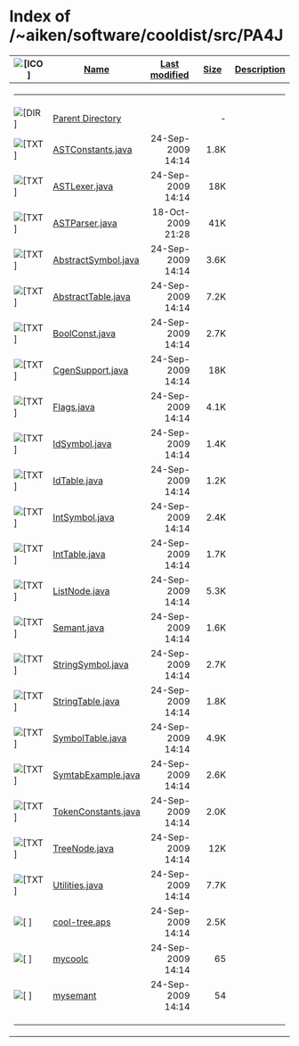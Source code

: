 # Index of /~aiken/software/cooldist/src/PA4J

<table>
<colgroup>
<col style="width: 20%" />
<col style="width: 20%" />
<col style="width: 20%" />
<col style="width: 20%" />
<col style="width: 20%" />
</colgroup>
<thead>
<tr>
<th><img src="/icons/blank.gif" alt="[ICO]" /></th>
<th><a href="?C=N;O=D">Name</a></th>
<th><a href="?C=M;O=A">Last modified</a></th>
<th><a href="?C=S;O=A">Size</a></th>
<th><a href="?C=D;O=A">Description</a></th>
</tr>
</thead>
<tbody>
<tr>
<th colspan="5"><hr /></th>
</tr>
&#10;<tr>
<td data-valign="top"><img src="/icons/back.gif" alt="[DIR]" /></td>
<td><a href="/~aiken/software/cooldist/src/">Parent Directory</a></td>
<td> </td>
<td style="text-align: right;">-</td>
<td> </td>
</tr>
<tr>
<td data-valign="top"><img src="/icons/text.gif" alt="[TXT]" /></td>
<td><a href="ASTConstants.java">ASTConstants.java</a></td>
<td style="text-align: right;">24-Sep-2009 14:14</td>
<td style="text-align: right;">1.8K</td>
<td> </td>
</tr>
<tr>
<td data-valign="top"><img src="/icons/text.gif" alt="[TXT]" /></td>
<td><a href="ASTLexer.java">ASTLexer.java</a></td>
<td style="text-align: right;">24-Sep-2009 14:14</td>
<td style="text-align: right;">18K</td>
<td> </td>
</tr>
<tr>
<td data-valign="top"><img src="/icons/text.gif" alt="[TXT]" /></td>
<td><a href="ASTParser.java">ASTParser.java</a></td>
<td style="text-align: right;">18-Oct-2009 21:28</td>
<td style="text-align: right;">41K</td>
<td> </td>
</tr>
<tr>
<td data-valign="top"><img src="/icons/text.gif" alt="[TXT]" /></td>
<td><a href="AbstractSymbol.java">AbstractSymbol.java</a></td>
<td style="text-align: right;">24-Sep-2009 14:14</td>
<td style="text-align: right;">3.6K</td>
<td> </td>
</tr>
<tr>
<td data-valign="top"><img src="/icons/text.gif" alt="[TXT]" /></td>
<td><a href="AbstractTable.java">AbstractTable.java</a></td>
<td style="text-align: right;">24-Sep-2009 14:14</td>
<td style="text-align: right;">7.2K</td>
<td> </td>
</tr>
<tr>
<td data-valign="top"><img src="/icons/text.gif" alt="[TXT]" /></td>
<td><a href="BoolConst.java">BoolConst.java</a></td>
<td style="text-align: right;">24-Sep-2009 14:14</td>
<td style="text-align: right;">2.7K</td>
<td> </td>
</tr>
<tr>
<td data-valign="top"><img src="/icons/text.gif" alt="[TXT]" /></td>
<td><a href="CgenSupport.java">CgenSupport.java</a></td>
<td style="text-align: right;">24-Sep-2009 14:14</td>
<td style="text-align: right;">18K</td>
<td> </td>
</tr>
<tr>
<td data-valign="top"><img src="/icons/text.gif" alt="[TXT]" /></td>
<td><a href="Flags.java">Flags.java</a></td>
<td style="text-align: right;">24-Sep-2009 14:14</td>
<td style="text-align: right;">4.1K</td>
<td> </td>
</tr>
<tr>
<td data-valign="top"><img src="/icons/text.gif" alt="[TXT]" /></td>
<td><a href="IdSymbol.java">IdSymbol.java</a></td>
<td style="text-align: right;">24-Sep-2009 14:14</td>
<td style="text-align: right;">1.4K</td>
<td> </td>
</tr>
<tr>
<td data-valign="top"><img src="/icons/text.gif" alt="[TXT]" /></td>
<td><a href="IdTable.java">IdTable.java</a></td>
<td style="text-align: right;">24-Sep-2009 14:14</td>
<td style="text-align: right;">1.2K</td>
<td> </td>
</tr>
<tr>
<td data-valign="top"><img src="/icons/text.gif" alt="[TXT]" /></td>
<td><a href="IntSymbol.java">IntSymbol.java</a></td>
<td style="text-align: right;">24-Sep-2009 14:14</td>
<td style="text-align: right;">2.4K</td>
<td> </td>
</tr>
<tr>
<td data-valign="top"><img src="/icons/text.gif" alt="[TXT]" /></td>
<td><a href="IntTable.java">IntTable.java</a></td>
<td style="text-align: right;">24-Sep-2009 14:14</td>
<td style="text-align: right;">1.7K</td>
<td> </td>
</tr>
<tr>
<td data-valign="top"><img src="/icons/text.gif" alt="[TXT]" /></td>
<td><a href="ListNode.java">ListNode.java</a></td>
<td style="text-align: right;">24-Sep-2009 14:14</td>
<td style="text-align: right;">5.3K</td>
<td> </td>
</tr>
<tr>
<td data-valign="top"><img src="/icons/text.gif" alt="[TXT]" /></td>
<td><a href="Semant.java">Semant.java</a></td>
<td style="text-align: right;">24-Sep-2009 14:14</td>
<td style="text-align: right;">1.6K</td>
<td> </td>
</tr>
<tr>
<td data-valign="top"><img src="/icons/text.gif" alt="[TXT]" /></td>
<td><a href="StringSymbol.java">StringSymbol.java</a></td>
<td style="text-align: right;">24-Sep-2009 14:14</td>
<td style="text-align: right;">2.7K</td>
<td> </td>
</tr>
<tr>
<td data-valign="top"><img src="/icons/text.gif" alt="[TXT]" /></td>
<td><a href="StringTable.java">StringTable.java</a></td>
<td style="text-align: right;">24-Sep-2009 14:14</td>
<td style="text-align: right;">1.8K</td>
<td> </td>
</tr>
<tr>
<td data-valign="top"><img src="/icons/text.gif" alt="[TXT]" /></td>
<td><a href="SymbolTable.java">SymbolTable.java</a></td>
<td style="text-align: right;">24-Sep-2009 14:14</td>
<td style="text-align: right;">4.9K</td>
<td> </td>
</tr>
<tr>
<td data-valign="top"><img src="/icons/text.gif" alt="[TXT]" /></td>
<td><a href="SymtabExample.java">SymtabExample.java</a></td>
<td style="text-align: right;">24-Sep-2009 14:14</td>
<td style="text-align: right;">2.6K</td>
<td> </td>
</tr>
<tr>
<td data-valign="top"><img src="/icons/text.gif" alt="[TXT]" /></td>
<td><a href="TokenConstants.java">TokenConstants.java</a></td>
<td style="text-align: right;">24-Sep-2009 14:14</td>
<td style="text-align: right;">2.0K</td>
<td> </td>
</tr>
<tr>
<td data-valign="top"><img src="/icons/text.gif" alt="[TXT]" /></td>
<td><a href="TreeNode.java">TreeNode.java</a></td>
<td style="text-align: right;">24-Sep-2009 14:14</td>
<td style="text-align: right;">12K</td>
<td> </td>
</tr>
<tr>
<td data-valign="top"><img src="/icons/text.gif" alt="[TXT]" /></td>
<td><a href="Utilities.java">Utilities.java</a></td>
<td style="text-align: right;">24-Sep-2009 14:14</td>
<td style="text-align: right;">7.7K</td>
<td> </td>
</tr>
<tr>
<td data-valign="top"><img src="/icons/unknown.gif" alt="[ ]" /></td>
<td><a href="cool-tree.aps">cool-tree.aps</a></td>
<td style="text-align: right;">24-Sep-2009 14:14</td>
<td style="text-align: right;">2.5K</td>
<td> </td>
</tr>
<tr>
<td data-valign="top"><img src="/icons/unknown.gif" alt="[ ]" /></td>
<td><a href="mycoolc">mycoolc</a></td>
<td style="text-align: right;">24-Sep-2009 14:14</td>
<td style="text-align: right;">65</td>
<td> </td>
</tr>
<tr>
<td data-valign="top"><img src="/icons/unknown.gif" alt="[ ]" /></td>
<td><a href="mysemant">mysemant</a></td>
<td style="text-align: right;">24-Sep-2009 14:14</td>
<td style="text-align: right;">54</td>
<td> </td>
</tr>
<tr>
<td colspan="5"><hr /></td>
</tr>
</tbody>
</table>
